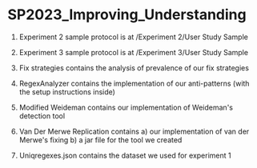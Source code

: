 # SP2023_Improving_Understanding

1. Experiment 2 sample protocol is at /Experiment 2/User Study Sample

2. Experiment 3 sample protocol is at /Experiment 3/User Study Sample

3. Fix strategies contains the analysis of prevalence of our fix strategies

4. RegexAnalyzer contains the implementation of our anti-patterns (with the setup instructions inside)

5. Modified Weideman contains our implementation of Weideman's detection tool

6. Van Der Merwe Replication contains a) our implementation of van der Merwe's fixing b) a jar file for the tool we created

7. Uniqregexes.json contains the dataset we used for experiment 1
